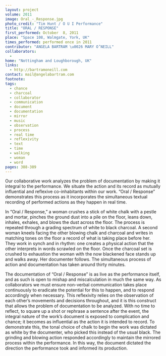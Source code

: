 ```yaml
---
layout: project
volume: 2011
image: Oral_-_Response.jpg
photo_credit: "Tim Hunt / O U I Performance"
title: "ORAL / RESPONSE"
first_performed: October  8, 2011
place: "Space 108, Walmgate, York, UK"
times_performed: performed once in 2011
contributor: "ANGELA BARTRAM \u0026 MARY O’NEILL"
collaborators: 
  - 
home: "Nottingham and Loughborough, UK"
links: 
  - http://bartramoneill.com
contact: mail@angelabartram.com
footnote: 
tags: 
  - chance
  - charcoal
  - collaborator
  - communication
  - document
  - documentation
  - mirror
  - music
  - observation
  - process
  - real time
  - reflexivity
  - text
  - time
  - walking
  - woman
  - word
pages: 388-389
---
```


Our collaborative work analyzes the problem of documentation by making it integral to the performance. We situate the action and its record as mutually influential and reflexive co-inhabitants within our work. “Oral / Response” demonstrates this process as it incorporates the simultaneous textual recording of performed actions as they happen in real time. 

In “Oral / Response,” a woman crushes a stick of white chalk with a pestle and mortar, pinches the ground dust into a pile on the floor, leans down, inhales, exhales, and blows the dust across the floor. The process is repeated through a grading spectrum of white to black charcoal. A second woman kneels facing the other blowing chalk and charcoal and writes in matching tones on the floor a record of what is taking place before her. They work in synch and in rhythm: one creates a physical action that the other interprets in words scrawled on the floor. Once the charcoal set is crushed to exhaustion the woman with the now blackened face stands up and walks away. Her documenter follows. The simultaneous process of action and documentation has taken around thirty minutes. 

The documentation of “Oral / Response” is as live as the performance itself, and as such is open to mishap and miscalculation in much the same way. As collaborators we must ensure non-verbal communication takes place continuously to eradicate the potential for this to happen, and to respond accordingly when necessary. This reflexivity relies on the observation of each other’s movements and decisions throughout, and it is this construct that allows the problem of documentation to be analyzed. With no time to reflect, to square up a shot or rephrase a sentence after the event, the integral nature of the work’s document is exposed to complication and chance; it becomes as influential as the action it is intended to record. To demonstrate this, the tonal choice of chalk to begin the work was dictated as white by the documenter, who picked this instead of the usual black. The grinding and blowing action responded accordingly to maintain the mirrored process within the performance. In this way, the document dictated the direction the performance took and informed its production.
